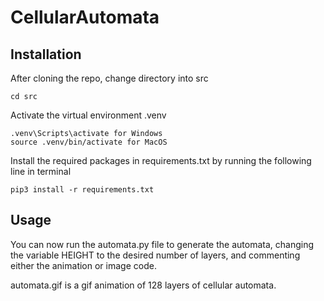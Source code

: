 # CellularAutomata
## Installation
After cloning the repo, change directory into src
```
cd src
```

Activate the virtual environment .venv
```
.venv\Scripts\activate for Windows
source .venv/bin/activate for MacOS
```

Install the required packages in requirements.txt by running the following line in terminal
```
pip3 install -r requirements.txt
```
## Usage
You can now run the automata.py file to generate the automata, changing the variable HEIGHT to the desired number of layers, and commenting either the animation or image code.

automata.gif is a gif animation of 128 layers of cellular automata.